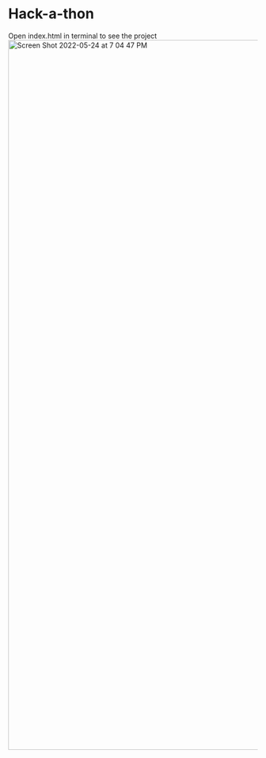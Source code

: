 # Hack-a-thon 

Open index.html in terminal to see the project 
<img width="1431" alt="Screen Shot 2022-05-24 at 7 04 47 PM" src="https://user-images.githubusercontent.com/99375095/170149013-c1a7bec3-81bd-468f-a1be-b69665cbfd1c.png">

